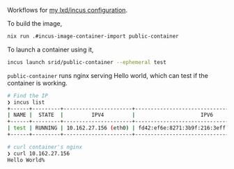Workflows for
[my lxd/incus configuration](https://github.com/srid/nixos-config/blob/master/modules/nixos/linux/lxd.nix).

To build the image,

```sh
nix run .#incus-image-container-import public-container
```

To launch a container using it,

```sh
incus launch srid/public-container --ephemeral test
```

`public-container` runs nginx serving Hello world, which can test if the
container is working.

```sh
# Find the IP
❯ incus list
+------+---------+----------------------+-----------------------------------------------+-----------------------+-----------+
| NAME |  STATE  |         IPV4         |                     IPV6                      |         TYPE          | SNAPSHOTS |
+------+---------+----------------------+-----------------------------------------------+-----------------------+-----------+
| test | RUNNING | 10.162.27.156 (eth0) | fd42:ef6e:8271:3b9f:216:3eff:fea2:b8a6 (eth0) | CONTAINER (EPHEMERAL) | 0         |
+------+---------+----------------------+-----------------------------------------------+-----------------------+-----------+

# curl container's nginx
❯ curl 10.162.27.156
Hello World%
```
